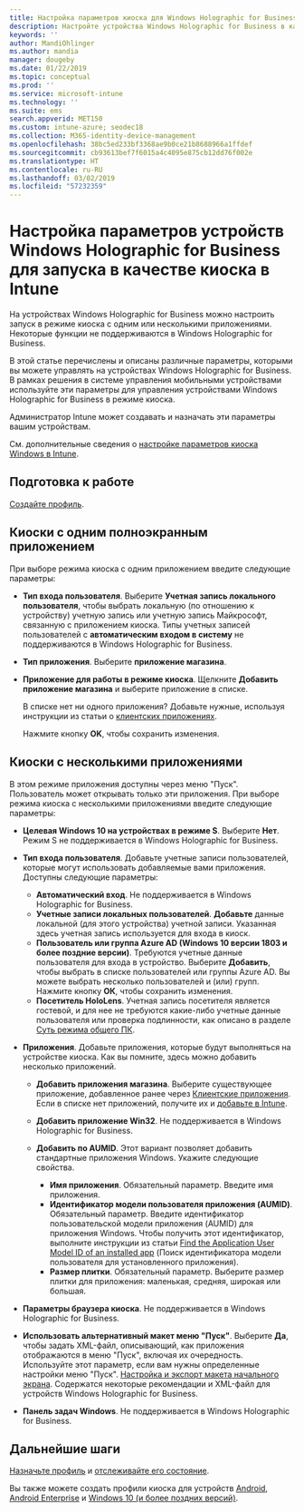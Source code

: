 ```yaml
---
title: Настройка параметров киоска для Windows Holographic for Business в Microsoft Intune в Azure | Документация Майкрософт
description: Настройте устройства Windows Holographic for Business в качестве киосков с одним или несколькими приложениями, добавив приложения, отобразив панель задач, а также настроив меню "Пуск" и веб-браузер в Microsoft Intune.
keywords: ''
author: MandiOhlinger
ms.author: mandia
manager: dougeby
ms.date: 01/22/2019
ms.topic: conceptual
ms.prod: ''
ms.service: microsoft-intune
ms.technology: ''
ms.suite: ems
search.appverid: MET150
ms.custom: intune-azure; seodec18
ms.collection: M365-identity-device-management
ms.openlocfilehash: 38bc5ed233bf3368ae9b0ce21b8688966a1ffdef
ms.sourcegitcommit: cb93613bef7f6015a4c4095e875cb12dd76f002e
ms.translationtype: HT
ms.contentlocale: ru-RU
ms.lasthandoff: 03/02/2019
ms.locfileid: "57232359"
---
```

# <a name="windows-holographic-for-business-device-settings-to-run-as-a-kiosk-in-intune"></a>Настройка параметров устройств Windows Holographic for Business для запуска в качестве киоска в Intune

На устройствах Windows Holographic for Business можно настроить запуск в режиме киоска с одним или несколькими приложениями. Некоторые функции не поддерживаются в Windows Holographic for Business.

В этой статье перечислены и описаны различные параметры, которыми вы можете управлять на устройствах Windows Holographic for Business. В рамках решения в системе управления мобильными устройствами используйте эти параметры для управления устройствами Windows Holographic for Business в режиме киоска.

Администратор Intune может создавать и назначать эти параметры вашим устройствам.

См. дополнительные сведения о [настройке параметров киоска Windows в Intune](kiosk-settings.md).

## <a name="before-you-begin"></a>Подготовка к работе

[Создайте профиль](kiosk-settings.md#create-the-profile).

## <a name="single-full-screen-app-kiosks"></a>Киоски с одним полноэкранным приложением

При выборе режима киоска с одним приложением введите следующие параметры:

- **Тип входа пользователя**. Выберите **Учетная запись локального пользователя**, чтобы выбрать локальную (по отношению к устройству) учетную запись или учетную запись Майкрософт, связанную с приложением киоска. Типы учетных записей пользователей с **автоматическим входом в систему** не поддерживаются в Windows Holographic for Business.

- **Тип приложения**. Выберите **приложение магазина**.

- **Приложение для работы в режиме киоска**. Щелкните **Добавить приложение магазина** и выберите приложение в списке.

    В списке нет ни одного приложения? Добавьте нужные, используя инструкции из статьи о [клиентских приложениях](apps-add.md).

    Нажмите кнопку **OK**, чтобы сохранить изменения.

## <a name="multi-app-kiosks"></a>Киоски с несколькими приложениями

В этом режиме приложения доступны через меню "Пуск". Пользователь может открывать только эти приложения. При выборе режима киоска с несколькими приложениями введите следующие параметры:

- **Целевая Windows 10 на устройствах в режиме S**. Выберите **Нет**. Режим S не поддерживается в Windows Holographic for Business.

- **Тип входа пользователя**. Добавьте учетные записи пользователей, которые могут использовать добавляемые вами приложения. Доступны следующие параметры: 

  - **Автоматический вход**. Не поддерживается в Windows Holographic for Business.
  - **Учетные записи локальных пользователей**. **Добавьте** данные локальной (для этого устройства) учетной записи. Указанная здесь учетная запись используется для входа в киоск.
  - **Пользователь или группа Azure AD (Windows 10 версии 1803 и более поздние версии)**. Требуются учетные данные пользователя для входа в устройство. Выберите **Добавить**, чтобы выбрать в списке пользователей или группы Azure AD. Вы можете выбрать несколько пользователей и (или) групп. Нажмите кнопку **ОК**, чтобы сохранить изменения.
  - **Посетитель HoloLens**. Учетная запись посетителя является гостевой, и для нее не требуются какие-либо учетные данные пользователя или проверка подлинности, как описано в разделе [Суть режима общего ПК](https://docs.microsoft.com/windows/configuration/set-up-shared-or-guest-pc#shared-pc-mode-concepts).

- **Приложения**. Добавьте приложения, которые будут выполняться на устройстве киоска. Как вы помните, здесь можно добавить несколько приложений.

  - **Добавить приложения магазина**. Выберите существующее приложение, добавленное ранее через [Клиентские приложения](apps-add.md). Если в списке нет приложений, получите их и [добавьте в Intune](store-apps-windows.md).
  - **Добавить приложение Win32**. Не поддерживается в Windows Holographic for Business.
  - **Добавить по AUMID**. Этот вариант позволяет добавить стандартные приложения Windows. Укажите следующие свойства. 

    - **Имя приложения**. Обязательный параметр. Введите имя приложения.
    - **Идентификатор модели пользователя приложения (AUMID)**. Обязательный параметр. Введите идентификатор пользовательской модели приложения (AUMID) для приложения Windows. Чтобы получить этот идентификатор, выполните инструкции из статьи [Find the Application User Model ID of an installed app](https://docs.microsoft.com/windows-hardware/customize/enterprise/find-the-application-user-model-id-of-an-installed-app) (Поиск идентификатора модели пользователя для установленного приложения).
    - **Размер плитки**. Обязательный параметр. Выберите размер плитки для приложения: маленькая, средняя, широкая или большая.

- **Параметры браузера киоска**. Не поддерживается в Windows Holographic for Business.

- **Использовать альтернативный макет меню "Пуск"**. Выберите **Да**, чтобы задать XML-файл, описывающий, как приложения отображаются в меню "Пуск", включая их очередность. Используйте этот параметр, если вам нужны определенные настройки меню "Пуск". [Настройка и экспорт макета начального экрана](https://docs.microsoft.com/hololens/hololens-kiosk#start-layout-for-hololens). Содержатся некоторые рекомендации и XML-файл для устройств Windows Holographic for Business.

- **Панель задач Windows**. Не поддерживается в Windows Holographic for Business.

## <a name="next-steps"></a>Дальнейшие шаги

[Назначьте профиль](device-profile-assign.md) и [отслеживайте его состояние](device-profile-monitor.md).

Вы также можете создать профили киоска для устройств [Android](device-restrictions-android.md#kiosk), [Android Enterprise](device-restrictions-android-for-work.md#dedicated-device-settings) и [Windows 10 (и более поздних версий)](kiosk-settings-windows.md).

